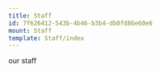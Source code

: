 ```yaml
---
title: Staff
id: 7f626412-543b-4b46-b3b4-db0fd86e60e6
mount: Staff
template: Staff/index
---
```

our staff